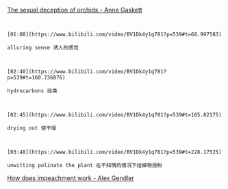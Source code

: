[The sexual deception of orchids - Anne Gaskett](https://www.bilibili.com/video/BV1Dk4y1q781?p=539)

```ad-note


[01:08](https://www.bilibili.com/video/BV1Dk4y1q781?p=539#t=68.997583)

alluring sense 诱人的感觉

```

```ad-note


[02:40](https://www.bilibili.com/video/BV1Dk4y1q781?p=539#t=160.736876)

hydrocarbons 烃类 

```

```ad-note


[02:45](https://www.bilibili.com/video/BV1Dk4y1q781?p=539#t=165.82175)

drying out 使干燥

```

```ad-note


[03:48](https://www.bilibili.com/video/BV1Dk4y1q781?p=539#t=228.17525)

unwitting polinate the plant 在不知情的情况下给植物授粉

```

[How does impeachment work - Alex Gendler](https://www.bilibili.com/video/BV1Dk4y1q781?p=540)
